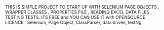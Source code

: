 THIS IS SIMPLE PROJECT TO START UP WITH SELENIUM PAGE OBJECTS , WRAPPER CLASSES , PROPERTIES FILE , 
READING EXCEL DATA FILES , TEST NG TESTS. 
ITS FREE and YOU CAN USE IT with OPENSOURCE LICENCE
  
Selenium, Page Object, ClassParser, data driven, testNg
